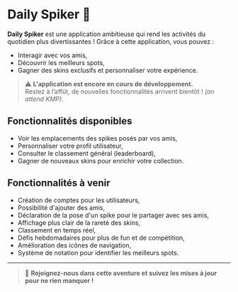 # Daily Spiker 💩

**Daily Spiker** est une application ambitieuse qui rend les activités du quotidien plus divertissantes ! Grâce à cette application, vous pouvez :

- Interagir avec vos amis,
- Découvrir les meilleurs spots,
- Gagner des skins exclusifs et personnaliser votre expérience.

> ⚠️ **L'application est encore en cours de développement.**  
> Restez à l’affût, de nouvelles fonctionnalités arrivent bientôt ! _(on attend KMP)_.

## Fonctionnalités disponibles

- Voir les emplacements des spikes posés par vos amis,
- Personnaliser votre profil utilisateur,
- Consulter le classement général (leaderboard),
- Gagner de nouveaux skins pour enrichir votre collection.

## Fonctionnalités à venir

- Création de comptes pour les utilisateurs,
- Possibilité d'ajouter des amis,
- Déclaration de la pose d'un spike pour le partager avec ses amis,
- Affichage plus clair de la rareté des skins,
- Classement en temps réel,
- Défis hebdomadaires pour plus de fun et de compétition,
- Amélioration des icônes de navigation,
- Système de notation pour identifier les meilleurs spots.

---

> 🚀 **Rejoignez-nous dans cette aventure et suivez les mises à jour pour ne rien manquer !**
